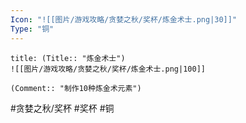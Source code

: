 ```yaml
---
Icon: "![[图片/游戏攻略/贪婪之秋/奖杯/炼金术士.png|30]]"
Type: "铜"
---
```

```ad-common-bronze-trophy
title: (Title:: "炼金术士")
![[图片/游戏攻略/贪婪之秋/奖杯/炼金术士.png|100]]

(Comment:: "制作10种炼金术元素")
```

#贪婪之秋/奖杯 #奖杯 #铜
